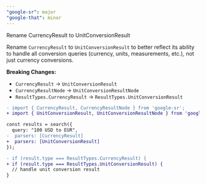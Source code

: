 ```yaml
---
"google-sr": major
"google-that": minor
---
```


Rename CurrencyResult to UnitConversionResult

Rename `CurrencyResult` to `UnitConversionResult` to better reflect its ability to handle all conversion queries (currency, units, measurements, etc.), not just currency conversions.

**Breaking Changes:**
- `CurrencyResult` → `UnitConversionResult`
- `CurrencyResultNode` → `UnitConversionResultNode` 
- `ResultTypes.CurrencyResult` → `ResultTypes.UnitConversionResult`


```diff
- import { CurrencyResult, CurrencyResultNode } from 'google-sr';
+ import { UnitConversionResult, UnitConversionResultNode } from 'google-sr';

const results = search({
  query: "100 USD to EUR",
-  parsers: [CurrencyResult]
+  parsers: [UnitConversionResult]
});

- if (result.type === ResultTypes.CurrencyResult) {
+ if (result.type === ResultTypes.UnitConversionResult) {
  // handle unit conversion result
}
```
